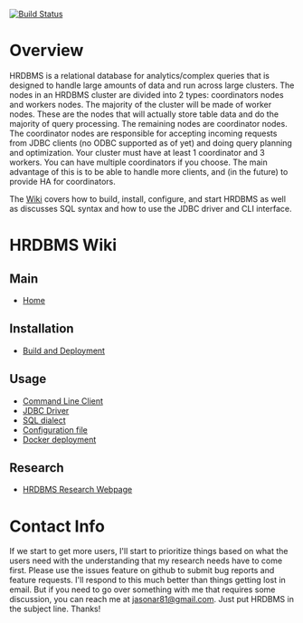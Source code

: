[![Build Status](https://travis-ci.org/IITDBGroup/HRDBMS.svg?branch=master)](https://travis-ci.org/IITDBGroup/HRDBMS)

# Overview
HRDBMS is a relational database for analytics/complex queries that is designed to handle large amounts of data and run across large clusters.
The nodes in an HRDBMS cluster are divided into 2 types: coordinators nodes and workers nodes.  The majority of the cluster will be made of worker nodes.  These are the nodes that will actually store table data and do the majority of query processing.  The remaining nodes are coordinator nodes.  The coordinator nodes are responsible for accepting incoming requests from JDBC clients (no ODBC supported as of yet) and doing query planning and optimization.  Your cluster must have at least 1 coordinator and 3 workers.  You can have multiple coordinators if you choose.  The main advantage of this is to be able to handle more clients, and (in the future) to provide HA for coordinators.

The [Wiki](https://github.com/IITDBGroup/HRDBMS/wiki) covers how to build, install, configure, and start HRDBMS as well as discusses SQL syntax and how to use the JDBC driver and CLI interface.

# HRDBMS Wiki #

## Main ##

* [Home][home]

## Installation ##

* [Build and Deployment][build]

## Usage ##

* [Command Line Client][cli]
* [JDBC Driver][jdbc]
* [SQL dialect][sql]
* [Configuration file][config]
* [Docker deployment][docker]

## Research ##

* [HRDBMS Research Webpage](http://www.cs.iit.edu/%7edbgroup/research/hrdbms.php)

[home]: https://github.com/IITDBGroup/HRDBMS/wiki/Home
[build]: https://github.com/IITDBGroup/HRDBMS/wiki/build
[sql]: https://github.com/IITDBGroup/HRDBMS/wiki/sql_dialect
[cli]: https://github.com/IITDBGroup/HRDBMS/wiki/cli
[jdbc]: https://github.com/IITDBGroup/HRDBMS/wiki/jdbc
[config]: https://github.com/IITDBGroup/HRDBMS/wiki/config_file
[docker]: https://github.com/IITDBGroup/HRDBMS/wiki/docker

# Contact Info

If we start to get more users, I'll start to prioritize things based on what the users need with the understanding that my research needs have to come first.  Please use the issues feature on github to submit bug reports and feature requests.  I'll respond to this much better than things getting lost in email.  But if you need to go over something with me that requires some discussion, you can reach me at jasonar81@gmail.com.  Just put HRDBMS in the subject line.  Thanks!

